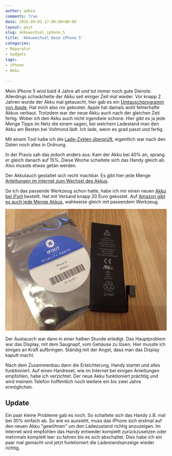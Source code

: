 ```yaml
---
author: admin
comments: true
date: 2016-09-01 17:00:00+00:00
layout: post
slug: akkuwechsel_iphone_5
title: 'Akkuwechsel beim iPhone 5'
categories:
- Reparatur
- Gadgets
tags:
- iPhone
- Akku

---
```


Mein iPhone 5 wird bald 4 Jahre alt und tut immer noch gute Dienste. Allerdings schwächelte der Akku seit einiger Zeit mal wieder. Vor knapp 2 Jahren wurde der Akku mal getauscht, hier gab es ein [Umtauschprogramm von Apple](http://ekiwi-blog.de/?p=2039). Hat mich also nix gekostet. Apple hat damals wohl fehlerhafte Akkus verbaut. Trotzdem war der neue Akku auch nach der gleichen Zeit fertig. Wobei ich den Akku auch nicht irgendwie schone. Hier gibt es ja jede Menge Tipps im Netz die einem sagen, bei welchem Ladestand man den Akku am Besten bei Vollmond lädt. Ich lade, wenn es grad passt und fertig.

Mit einem Tool habe ich die [Lade-Zyklen überprüft](http://ekiwi-blog.de/?p=2629), eigentlich war nach den Daten noch alles in Ordnung.

In der Praxis sah das jedoch anders aus: Kam der Akku bei 40% an, sprang er gleich danach auf 15%. Diese Woche schaltete sich das Handy gleich ab. Also musste etwas getan werden.

Der Akkutauch gestaltet sich recht machbar. Es gibt hier jede Menge [Anleitungen im Internet zum Wechsel des Akkus](http://ekiwi-blog.de/?p=2755). 

Da ich das passende Werkzeug schon hatte, habe ich mir einen neuen [Akku bei iFixit](https://eustore.ifixit.com/en/Parts/iPhone-Parts/iPhone-5/iPhone-5-Replacement-Battery.html) bestellt. Hat mit Versand knapp 20 Euro gekostet. Auf [Amazon gibt es auch jede Menge Akkus](ttp://amzn.to/2bDqtCG), wahlweise gleich mit passendem Werkzeug.

![](/assets/uploads/2016/9/iphone5.jpg)

Der Austausch war dann in einer halben Stunde erledigt. Das Hauptproblem war das Display, mit dem Saugnapf, vom Gehäuse zu lösen. Hier musste ich einiges an Kraft aufbringen. Ständig mit der Angst, dass man das Display kaputt macht.

Nach dem Zusammenbau dann die Erleichterung, Handy startet und alles funktioniert. Auf einen Hardreset, wie im Internet bei einigen Anleitungen empfohlen, habe ich verzichtet. Der neue Akku funktioniert prächtig und wird meinem Telefon hoffentlich noch weitere ein bis zwei Jahre ermöglichen.

## Update

Ein paar kleine Probleme gab es noch. So schaltete sich das Handy z.B. mal bei 30% einfach ab. So wie es aussieht, muss das iPhone sich erstmal auf den neuen Akku "gewöhnen" um den Ladezustand richtig anzuzeigen. Im Internet wird empfohlen das Handy entweder komplett zurückzusetzen oder mehrmals komplett leer zu fahren bis es sich abschaltet. Dies habe ich ein paar mal gemacht und jetzt funktioniert die Ladestandsanzeige wieder richtig.

